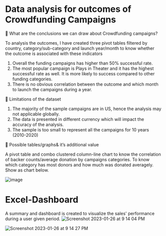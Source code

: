 # Data analysis for outcomes of Crowdfunding Campaigns

	What are the conclusions we can draw about Crowdfunding campaigns?

To analysis the outcomes, I have created three pivot tables filtered by country, category/sub-category and launch year/month to know whether the outcome is associated with these indicators

1. Overall the funding campaigns has higher than 50% successful rate.
2. The most popular campaign is Plays in Theater and it has the highest successful rate as well. It is more likely to success compared to other funding categories.
3. There is no obvious correlation between the outcome and which month to launch the campaigns during a year.

	Limitations of the dataset

1. The majority of the sample campaigns are in US, hence the analysis may not applicable globally.
2. The data is presented in different currency which will impact the accuracy of the analysis.
3. The sample is too small to represent all the campaigns for 10 years (2010-2020)

	Possible tables/graphs& it’s additional value

A pivot table and combo clustered column-line chart to know the correlation of backer counts/average donation by campaigns categories. 
To know which category has most donors and how much was donated averagely. Show as chart below. 

![image](https://user-images.githubusercontent.com/105521221/214995508-845873eb-2cf8-4304-857d-f9d7ce084631.png)


# Excel-Dashboard

A summary and dashboard is created to visualize the sales' performance during a user given period.
![Screenshot 2023-01-26 at 9 14 04 PM](https://user-images.githubusercontent.com/105521221/214996003-a602c0e9-845a-4ef7-86f2-9596909fb7c9.png)

![Screenshot 2023-01-26 at 9 14 27 PM](https://user-images.githubusercontent.com/105521221/214996032-3acaff4e-b205-4e79-83ae-9a1776f14c4b.png)



